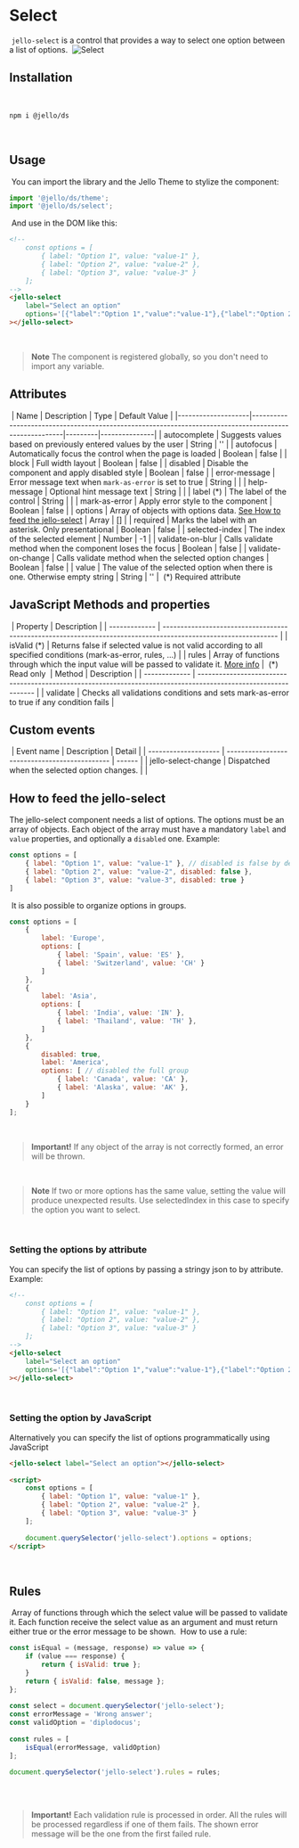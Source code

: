 # Select
​
``jello-select`` is a control that provides a way to select one option between a list of options.
​
![Select](./assets/screenshot.png)
​
## Installation
​
```shell
npm i @jello/ds
```
​
## Usage
​
You can import the library and the Jello Theme to stylize the component:
​
```JavaScript
import '@jello/ds/theme';
import '@jello/ds/select';
```
​
And use in the DOM like this:
​
```html
<!--
    const options = [
        { label: "Option 1", value: "value-1" },
        { label: "Option 2", value: "value-2" },
        { label: "Option 3", value: "value-3" }
    ];
-->
<jello-select
    label="Select an option"
    options='[{"label":"Option 1","value":"value-1"},{"label":"Option 2","value":"value-2"},{"label":"Option 3","value":"value-3"}]'
></jello-select>
```
​
> **Note**
> The component is registered globally, so you don't need to import any variable.
​
## Attributes
​
| Name               | Description                                                                                           | Type    | Default Value |
|--------------------|-------------------------------------------------------------------------------------------------------|---------|---------------|
| autocomplete       | Suggests values based on previously entered values by the user                                        | String  | ''            |
| autofocus          | Automatically focus the control when the page is loaded                                               | Boolean | false         |
| block              | Full width layout                                                                                     | Boolean | false         |
| disabled           | Disable the component and apply disabled style                                                        | Boolean | false         |
| error-message      | Error message text when ``mark-as-error`` is set to true                                              | String  |               |
| help-message       | Optional hint message text                                                                            | String  |               |
| label (\*)         | The label of the control                                                                              | String  |               |
| mark-as-error      | Apply error style to the component                                                                    | Boolean | false         |
| options            | Array of objects with options data. [See How to feed the jello-select](#how-to-feed-the-jello-select) | Array   | []            |
| required           | Marks the label with an asterisk. Only presentational                                                 | Boolean | false         |
| selected-index     | The index of the selected element                                                                     | Number  | -1            |
| validate-on-blur   | Calls validate method when the component loses the focus                                              | Boolean | false         |
| validate-on-change | Calls validate method when the selected option changes                                                | Boolean | false         |
| value              | The value of the selected option when there is one. Otherwise empty string                            | String  | ''            |
​
(\*) Required attribute
​
## JavaScript Methods and properties
​
| Property      | Description                                                                                                    |
| ------------- | -------------------------------------------------------------------------------------------------------------- |
| isValid (\*)  | Returns false if selected value is not valid according to all specified conditions (mark-as-error, rules, ...) |
| rules         | Array of functions through which the input value will be passed to validate it. [More info](#rules)            |
​
(\*) Read only
​
| Method        | Description                                                                                                    |
| ------------- | -------------------------------------------------------------------------------------------------------------- |
| validate      | Checks all validations conditions and sets mark-as-error to true if any condition fails                        |
​
​
## Custom events
​
| Event name           | Description                                   | Detail |
| -------------------- | --------------------------------------------- | ------ |
| jello-select-change  | Dispatched when the selected option changes.  |        |
​
## How to feed the jello-select
The jello-select component needs a list of options.
The options must be an array of objects.
Each object of the array must have a mandatory ``label`` and ``value`` properties, and optionally a ``disabled`` one. Example:
​
```js
const options = [
    { label: "Option 1", value: "value-1" }, // disabled is false by default
    { label: "Option 2", value: "value-2", disabled: false },
    { label: "Option 3", value: "value-3", disabled: true }
]
```
​
It is also possible to organize options in groups.
​
```js
const options = [
    {
        label: 'Europe',
        options: [
            { label: 'Spain', value: 'ES' },
            { label: 'Switzerland', value: 'CH' }
        ]
    },
    {
        label: 'Asia',
        options: [
            { label: 'India', value: 'IN' },
            { label: 'Thailand', value: 'TH' },
        ]
    },
    {
        disabled: true,
        label: 'America',
        options: [ // disabled the full group
            { label: 'Canada', value: 'CA' },
            { label: 'Alaska', value: 'AK' },
        ]
    }
];
```
​
>
> **Important!**
> If any object of the array is not correctly formed, an error will be thrown.
>
​
>
> **Note**
> If two or more options has the same value, setting the value will produce unexpected results.
> Use selectedIndex in this case to specify the option you want to select.
>
​
​
### Setting the options by attribute
You can specify the list of options by passing a stringy json to by attribute. Example:
​
```html
<!--
    const options = [
        { label: "Option 1", value: "value-1" },
        { label: "Option 2", value: "value-2" },
        { label: "Option 3", value: "value-3" }
    ];
-->
<jello-select
    label="Select an option"
    options='[{"label":"Option 1","value":"value-1"},{"label":"Option 2","value":"value-2"},{"label":"Option 3","value":"value-3"}]'
></jello-select>
```
​
### Setting the option by JavaScript
Alternatively you can specify the list of options programmatically using JavaScript
​
```html
<jello-select label="Select an option"></jello-select>
​
<script>
    const options = [
        { label: "Option 1", value: "value-1" },
        { label: "Option 2", value: "value-2" },
        { label: "Option 3", value: "value-3" }
    ];
​
    document.querySelector('jello-select').options = options;
</script>
```
​
​
## Rules
​
Array of functions through which the select value will be passed to validate it.
Each function receive the select value as an argument and must return either true or the error message to be shown.
​
How to use a rule:
​
```javascript
const isEqual = (message, response) => value => {
    if (value === response) {
        return { isValid: true };
    }
    return { isValid: false, message };
};
​
const select = document.querySelector('jello-select');
const errorMessage = 'Wrong answer';
const validOption = 'diplodocus';
​
const rules = [
    isEqual(errorMessage, validOption)
];
​
document.querySelector('jello-select').rules = rules;
​
```
​
> **Important!**
> Each validation rule is processed in order.
> All the rules will be processed regardless if one of them fails.
> The shown error message will be the one from the first failed rule.
